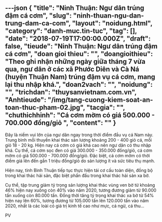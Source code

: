 ---json
{
    "title": "Ninh Thuận: Ngư dân trúng đậm cá cơm",
    "slug": "ninh-thuan-ngu-dan-trung-dam-ca-com",
    "layout": "noidung.html",
    "category": "danh-muc.tin-tuc",
    "tag": [],
    "date": "2018-07-19T17:00:00.000Z",
    "draft": false,
    "tieude": "Ninh Thuận: Ngư dân trúng đậm cá cơm",
    "doan gioi thieu": "",
    "doangioithieu": "Theo ghi nhận những ngày giữa tháng 7 vừa qua, ngư dân ở các xã Phước Diên và Cà Ná (huyện Thuận Nam) trúng đậm vụ cá cơm, mang lại thu nhập khá.",
    "doan2vach": "",
    "noidung": "",
    "trichdan": "thuysanvietnam.com.vn",
    "Anhtieude": "/img/tang-cuong-kiem-soat-an-toan-thuc-pham-02.jpg",
    "tacgia": "",
    "chuthichhinh": "Cá cơm mờm có giá 500.000 - 700.000 đồng/giỏ ",
    "__content__": ""
}
---
<p><span style="font-size:14px">Đ&acirc;y l&agrave; niềm vui lớn của ngư d&acirc;n ngay trong thời điểm đầu vụ c&aacute; Nam n&agrave;y. Trung b&igrave;nh mỗi thuyền khai th&aacute;c sản lượng khoảng 200 - 400 giỏ c&aacute;, mỗi giỏ 18 - 20 kg. Hiện nay c&aacute; cơm c&oacute; gi&aacute; kh&aacute; cao n&ecirc;n ngư d&acirc;n c&oacute; thu nhập kh&aacute;. Cụ thể, c&aacute; cơm sọc đen c&oacute; gi&aacute; 300.000 - 350.000 đồng/giỏ, c&aacute; cơm mờm c&oacute; gi&aacute; 500.000 - 700.000 đồng/giỏ. Đặc biệt, c&aacute; cơm mờm c&oacute; thời điểm gi&aacute; l&ecirc;n đến gần 1 triệu đồng/giỏ do sản lượng &iacute;t v&agrave; sức ti&ecirc;u thụ mạnh.</span></p>

<p><span style="font-size:14px">Hiện nay, tỉnh B&igrave;nh Thuận tiếp tục thực hiện t&aacute;i cơ cấu to&agrave;n diện, đồng bộ trong khai th&aacute;c hải sản, đặc biệt phấn đấu trong khai th&aacute;c hải sản xa bờ.</span></p>

<p><span style="font-size:14px">Cụ thể, tập trung giảm tỷ trọng sản lượng khai th&aacute;c v&ugrave;ng ven bờ từ khoảng 46% hiện nay xuống c&ograve;n 40% v&agrave;o năm 2020, tương đương giảm từ 90.000 tấn xuống c&ograve;n 80.000 tấn. Đồng thời tăng tỷ trọng khai th&aacute;c xa bờ từ 54% hiện nay l&ecirc;n 60%, tương đương từ 105.000 tấn l&ecirc;n 120.000 tấn v&agrave;o năm 2020, nhất l&agrave; c&aacute;c lo&agrave;i c&oacute; gi&aacute; trị kinh tế cao như mực, c&aacute; ngừ, c&aacute; thu&hellip;</span></p>

<p><span style="font-size:14px">PV&nbsp;</span></p>
